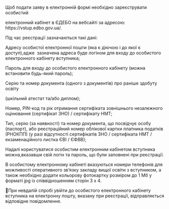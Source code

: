 Щоб подати заяву в електронній формі необхідно зареєструвати особистий

електронний кабінет в ЄДЕБО на вебсайті за адресою: https://vstup\.edbo\.gov\.ua/\.

Під час реєстрації зазначаються такі дані:

Адресу особистої електронної пошти \(яка є діючою і до якої є доступ\),адже  зазначена адреса буде логіном для входу до особистого електронного кабінету вступника;

Пароль для входу до особистого електронного кабінету \(можна встановити будь\-який пароль\);

Серію та номер документа \(одного з документів\) про раніше здобуту освіту

\(шкільний атестат та/або диплом\);

Номер, PIN\-код та рік отримання сертифіката зовнішнього незалежного оцінювання \(сертифікат ЗНО\) / сертифікату НМТ;

Тип, серію \(за наявності\) та номер документа, що посвідчує особу \(паспорт\), або реєстраційний номер облікової картки платника податків \(РНОКПП\) \(у разі відсутності сертифікатів ЗНО / сертифіката НМТ / екзаменаційного листка ЄВІ / ЄФВВ\);

Надалі користуватися особистим електронним кабінетом вступника можна,вказавши свій логін та пароль, що були заповнені при реєстрації\.

В особистому електронному кабінеті вказуються номери телефонів для можливості оперативного зв’язку закладу вищої освіти з вступником, а також необхідно додати кольорову фотокартку розміром до 1 Мб у форматі jpg із співвідношенням сторін 3 х 4\.

🧐При невдалій спробі увійти до особистого електронного кабінету вступника на електронну пошту, вказану при реєстрації, відправляється відповідне повідомлення\.
